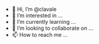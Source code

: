 - 👋 Hi, I’m @clavale
- 👀 I’m interested in ...
- 🌱 I’m currently learning ...
- 💞️ I’m looking to collaborate on ...
- 📫 How to reach me ...

<!---
clavale/clavale is a ✨ special ✨ repository because its `README.md` (this file) appears on your GitHub profile.
You can click the Preview link to take a look at your changes.
--->
